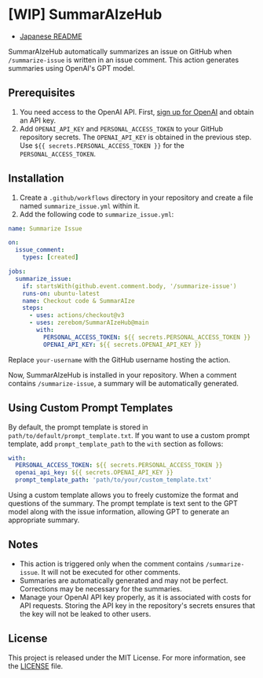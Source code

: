 # [WIP] SummarAIzeHub
- [Japanese README](README.md)

SummarAIzeHub automatically summarizes an issue on GitHub when `/summarize-issue` is written in an issue comment. This action generates summaries using OpenAI's GPT model.
## Prerequisites

1. You need access to the OpenAI API. First, [sign up for OpenAI](https://platform.openai.com/account/api-keys) and obtain an API key.
2. Add `OPENAI_API_KEY` and `PERSONAL_ACCESS_TOKEN` to your GitHub repository secrets. The `OPENAI_API_KEY` is obtained in the previous step. Use `${{ secrets.PERSONAL_ACCESS_TOKEN }}` for the `PERSONAL_ACCESS_TOKEN`.

## Installation

1. Create a `.github/workflows` directory in your repository and create a file named `summarize_issue.yml` within it.
2. Add the following code to `summarize_issue.yml`:

```yaml
name: Summarize Issue

on:
  issue_comment:
    types: [created]

jobs:
  summarize_issue:
    if: startsWith(github.event.comment.body, '/summarize-issue')
    runs-on: ubuntu-latest
    name: Checkout code & SummarAIze
    steps:
      - uses: actions/checkout@v3
      - uses: zerebom/SummarAIzeHub@main
        with:
          PERSONAL_ACCESS_TOKEN: ${{ secrets.PERSONAL_ACCESS_TOKEN }}
          OPENAI_API_KEY: ${{ secrets.OPENAI_API_KEY }}

```

Replace `your-username` with the GitHub username hosting the action.

Now, SummarAIzeHub is installed in your repository. When a comment contains `/summarize-issue`, a summary will be automatically generated.

## Using Custom Prompt Templates

By default, the prompt template is stored in `path/to/default/prompt_template.txt`. If you want to use a custom prompt template, add `prompt_template_path` to the `with` section as follows:

```yaml
with:
  PERSONAL_ACCESS_TOKEN: ${{ secrets.PERSONAL_ACCESS_TOKEN }}
  openai_api_key: ${{ secrets.OPENAI_API_KEY }}
  prompt_template_path: 'path/to/your/custom_template.txt'
```

Using a custom template allows you to freely customize the format and questions of the summary. The prompt template is text sent to the GPT model along with the issue information, allowing GPT to generate an appropriate summary.

## Notes

- This action is triggered only when the comment contains `/summarize-issue`. It will not be executed for other comments.
- Summaries are automatically generated and may not be perfect. Corrections may be necessary for the summaries.
- Manage your OpenAI API key properly, as it is associated with costs for API requests. Storing the API key in the repository's secrets ensures that the key will not be leaked to other users.

## License

This project is released under the MIT License. For more information, see the [LICENSE](LICENSE) file.
